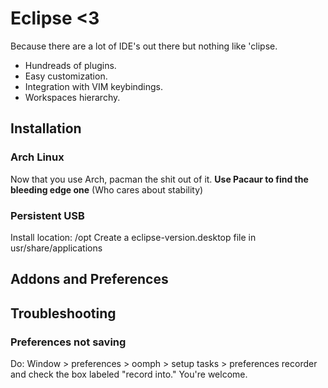 # Eclipse <3
Because there are a lot of IDE's out there but nothing like 'clipse.
* Hundreads of plugins.
* Easy customization.
* Integration with VIM keybindings.
* Workspaces hierarchy.

## Installation

### Arch Linux
Now that you use Arch, pacman the shit out of it.
__Use Pacaur to find the bleeding edge one__ (Who cares about stability)

### Persistent USB
Install location: /opt
Create a eclipse-version.desktop file in usr/share/applications

## Addons and Preferences



## Troubleshooting

### Preferences not saving
Do:
Window > preferences > oomph > setup tasks > preferences recorder and check the box labeled "record into." 
You're welcome.
